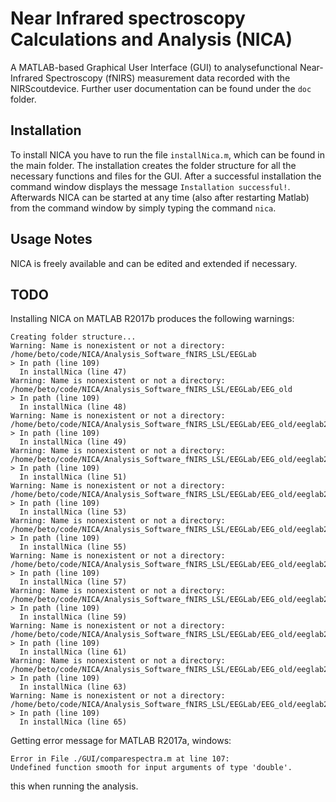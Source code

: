 # Near Infrared spectroscopy Calculations and Analysis (NICA)

A MATLAB-based Graphical  User  Interface  (GUI)  to analysefunctional  Near-Infrared  Spectroscopy  (fNIRS) measurement data recorded with the NIRScoutdevice. Further user documentation can be found under the `doc` folder.

## Installation

To install NICA you have to run the file `installNica.m`, which can be found in the main folder. The  installation  creates  the  folder  structure  for  all  the  necessary  functions  and  files  for  the GUI.  After  a  successful  installation  the  command  window  displays  the  message `Installation successful!`. Afterwards NICA can  be  started  at  any  time  (also  after restarting Matlab)  from  the  command window by simply typing the command `nica`.

## Usage Notes

NICA is freely available and can be edited and extended if necessary.


## TODO

Installing NICA on MATLAB R2017b produces the following warnings:

```
Creating folder structure...
Warning: Name is nonexistent or not a directory: /home/beto/code/NICA/Analysis_Software_fNIRS_LSL/EEGLab
> In path (line 109)
  In installNica (line 47)
Warning: Name is nonexistent or not a directory: /home/beto/code/NICA/Analysis_Software_fNIRS_LSL/EEGLab/EEG_old
> In path (line 109)
  In installNica (line 48)
Warning: Name is nonexistent or not a directory:
/home/beto/code/NICA/Analysis_Software_fNIRS_LSL/EEGLab/EEG_old/eeglab2008October01_beta
> In path (line 109)
  In installNica (line 49)
Warning: Name is nonexistent or not a directory:
/home/beto/code/NICA/Analysis_Software_fNIRS_LSL/EEGLab/EEG_old/eeglab2008October01_beta/functions
> In path (line 109)
  In installNica (line 51)
Warning: Name is nonexistent or not a directory:
/home/beto/code/NICA/Analysis_Software_fNIRS_LSL/EEGLab/EEG_old/eeglab2008October01_beta/functions/adminfunc
> In path (line 109)
  In installNica (line 53)
Warning: Name is nonexistent or not a directory:
/home/beto/code/NICA/Analysis_Software_fNIRS_LSL/EEGLab/EEG_old/eeglab2008October01_beta/functions/miscfunc
> In path (line 109)
  In installNica (line 55)
Warning: Name is nonexistent or not a directory:
/home/beto/code/NICA/Analysis_Software_fNIRS_LSL/EEGLab/EEG_old/eeglab2008October01_beta/functions/popfunc
> In path (line 109)
  In installNica (line 57)
Warning: Name is nonexistent or not a directory:
/home/beto/code/NICA/Analysis_Software_fNIRS_LSL/EEGLab/EEG_old/eeglab2008October01_beta/functions/resources
> In path (line 109)
  In installNica (line 59)
Warning: Name is nonexistent or not a directory:
/home/beto/code/NICA/Analysis_Software_fNIRS_LSL/EEGLab/EEG_old/eeglab2008October01_beta/functions/sigprocfunc
> In path (line 109)
  In installNica (line 61)
Warning: Name is nonexistent or not a directory:
/home/beto/code/NICA/Analysis_Software_fNIRS_LSL/EEGLab/EEG_old/eeglab2008October01_beta/functions/studyfunc
> In path (line 109)
  In installNica (line 63)
Warning: Name is nonexistent or not a directory:
/home/beto/code/NICA/Analysis_Software_fNIRS_LSL/EEGLab/EEG_old/eeglab2008October01_beta/functions/timefreqfunc
> In path (line 109)
  In installNica (line 65)
```


Getting error message for MATLAB R2017a, windows:

```
Error in File ./GUI/comparespectra.m at line 107:
Undefined function smooth for input arguments of type 'double'.
```
this when running the analysis.
